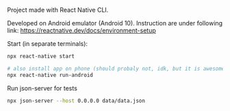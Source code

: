 Project made with React Native CLI.

Developed on Android emulator (Android 10). Instruction are under following link: https://reactnative.dev/docs/environment-setup

Start (in separate terminals):
```bash
npx react-native start

# also install app on phone (should probaly not, idk, but it is awesome)
npx react-native run-android
```

Run json-server for tests
```bash
npx json-server --host 0.0.0.0 data/data.json
```